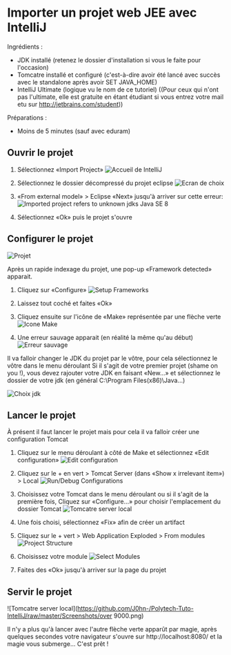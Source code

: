 Importer un projet web JEE avec IntelliJ
=====================

Ingrédients :
* JDK installé (retenez le dossier d'installation si vous le faite pour l'occasion)
* Tomcatre installé et configuré (c'est-à-dire avoir été lancé avec succès avec le standalone après avoir SET JAVA_HOME)
* IntelliJ Ultimate (logique vu le nom de ce tutoriel) ((Pour ceux qui n'ont pas l'ultimate, elle est gratuite en étant étudiant si vous entrez votre mail etu sur http://jetbrains.com/student))

Préparations :
* Moins de 5 minutes (sauf avec eduram)

Ouvrir le projet
----------------

1. Sélectionnez «Import Project»
![Accueil de IntelliJ](https://github.com/J0hn-/Polytech-Tuto-IntelliJ/raw/master/Screenshots/1.png)

2. Sélectionnez le dossier décompressé du projet eclipse
![Ecran de choix](https://github.com/J0hn-/Polytech-Tuto-IntelliJ/raw/master/Screenshots/2.png)

3. «From external model» > Eclipse
«Next» jusqu'à arriver sur cette erreur:
![Imported project refers to unknown jdks Java SE 8](https://github.com/J0hn-/Polytech-Tuto-IntelliJ/raw/master/Screenshots/3.png)

4. Sélectionnez «Ok» puis le projet s'ouvre

Configurer le projet
--------------------

![Projet](https://github.com/J0hn-/Polytech-Tuto-IntelliJ/raw/master/Screenshots/4.png)

Après un rapide indexage du projet, une pop-up «Framework detected» apparait.

1. Cliquez sur «Configure»
![Setup Frameworks](https://github.com/J0hn-/Polytech-Tuto-IntelliJ/raw/master/Screenshots/5.png)

2. Laissez tout coché et faites «Ok»

3. Cliquez ensuite sur l'icône de «Make» représentée par une flèche verte
![Icone Make](https://github.com/J0hn-/Polytech-Tuto-IntelliJ/raw/master/Screenshots/6.png)

4. Une erreur sauvage apparait (en réalité la même qu'au début)
![Erreur sauvage](https://github.com/J0hn-/Polytech-Tuto-IntelliJ/raw/master/Screenshots/7.png)

Il va falloir changer le JDK du projet par le vôtre, pour cela sélectionnez le vôtre dans le menu déroulant
Si il s'agit de votre premier projet (shame on you !), vous devez rajouter votre JDK en faisant «New…» et sélectionnez le dossier de votre jdk (en général C:\Program Files(x86)\Java…)

![Choix jdk](https://github.com/J0hn-/Polytech-Tuto-IntelliJ/raw/master/Screenshots/8.png)

Lancer le projet
----------------

À présent il faut lancer le projet mais pour cela il va falloir créer une configuration Tomcat

1. Cliquez sur le menu déroulant à côté de Make et sélectionnez «Edit configuration»
![Edit configuration](https://github.com/J0hn-/Polytech-Tuto-IntelliJ/raw/master/Screenshots/9.png)

2. Cliquez sur le + en vert > Tomcat Server (dans «Show x irrelevant item») > Local
![Run/Debug Configurations](https://github.com/J0hn-/Polytech-Tuto-IntelliJ/raw/master/Screenshots/10.png)

3. Choisissez votre Tomcat dans le menu déroulant ou si il s'agit de la première fois, Cliquez sur «Configure…» pour choisir l'emplacement du dossier Tomcat
![Tomcatre server local](https://github.com/J0hn-/Polytech-Tuto-IntelliJ/raw/master/Screenshots/11.png)

4. Une fois choisi, sélectionnez «Fix» afin de créer un artifact

5. Cliquez sur le + vert > Web Application Exploded > From modules
![Project Structure](https://github.com/J0hn-/Polytech-Tuto-IntelliJ/raw/master/Screenshots/12.png)

6. Choisissez votre module
![Select Modules](https://github.com/J0hn-/Polytech-Tuto-IntelliJ/raw/master/Screenshots/13.png)

7. Faites des «Ok» jusqu'à arriver sur la page du projet

Servir le projet
----------------

![Tomcatre server local](https://github.com/J0hn-/Polytech-Tuto-IntelliJ/raw/master/Screenshots/over 9000.png)

Il n'y a plus qu'à lancer avec l'autre flèche verte apparût par magie, après quelques secondes votre navigateur s'ouvre sur http://localhost:8080/ et la magie vous submerge… C'est prêt !

